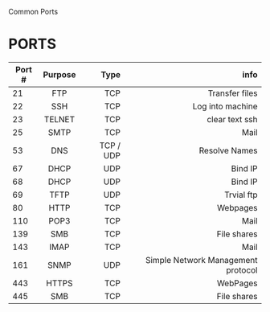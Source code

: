Common Ports

# PORTS

| Port # | Purpose | Type | info
| ------------- |:-------------:| -----:| -----:|
| 21 | FTP | TCP |Transfer files |
| 22 | SSH | TCP |Log into machine |
| 23 | TELNET | TCP |clear text ssh |
| 25 | SMTP | TCP | Mail |
| 53 | DNS | TCP / UDP | Resolve Names |
| 67 | DHCP | UDP | Bind IP |
| 68 | DHCP | UDP | Bind IP |
| 69 | TFTP | UDP | Trvial ftp |
| 80 | HTTP | TCP | Webpages |
| 110 | POP3 | TCP | Mail |
| 139 | SMB | TCP | File shares |
| 143 | IMAP | TCP | Mail |
| 161 | SNMP | UDP | Simple Network Management protocol |
| 443 | HTTPS | TCP | WebPages |
| 445 | SMB | TCP | File shares |
